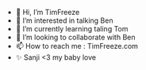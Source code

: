 - 👋 Hi, I’m TimFreeze
- 👀 I’m interested in talking Ben
- 🌱 I’m currently learning taling Tom
- 💞️ I’m looking to collaborate with Ben
- 📫 How to reach me : TimFreeze.com
- ✨ Sanji <3 my baby love

<!---
Tim-ETML/Tim-ETML is a ✨ special ✨ repository because its `README.md` (this file) appears on your GitHub profile.
You can click the Preview link to take a look at your changes.
--->
